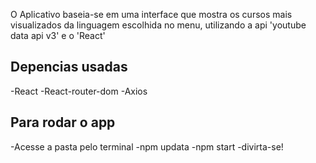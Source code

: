 O Aplicativo baseia-se em uma interface que mostra os cursos mais visualizados da linguagem escolhida no menu, utilizando a api 'youtube data api v3' e o 'React'

## Depencias usadas 

-React
-React-router-dom
-Axios

## Para rodar o app
-Acesse a pasta pelo terminal
-npm updata
-npm start
-divirta-se!


